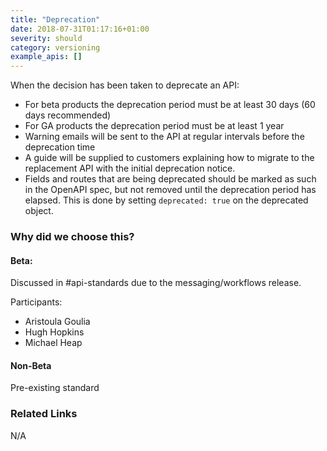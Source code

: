 ```yaml
---
title: "Deprecation"
date: 2018-07-31T01:17:16+01:00
severity: should
category: versioning
example_apis: []
---
```


When the decision has been taken to deprecate an API:

* For beta products the deprecation period must be at least 30 days (60 days recommended)
* For GA products the deprecation period must be at least 1 year
* Warning emails will be sent to the API at regular intervals before the deprecation time
* A guide will be supplied to customers explaining how to migrate to the replacement API with the initial deprecation notice.
* Fields and routes that are being deprecated should be marked as such in the OpenAPI spec, but not removed until the deprecation period has elapsed. This is done by setting `deprecated: true` on the deprecated object.


### Why did we choose this?

#### Beta:

Discussed in #api-standards due to the messaging/workflows release.

Participants:

* Aristoula Goulia
* Hugh Hopkins
* Michael Heap

#### Non-Beta

Pre-existing standard

### Related Links

N/A

